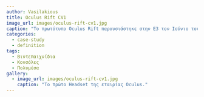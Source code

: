 ```yaml
---
author: Vasilakious
title: Oculus Rift CV1
image_url: images/oculus-rift-cv1.jpg
caption: "Το πρωτότυπο Oculus Rift παρουσιάστηκε στην E3 τον Ιούνιο του 2012. Την 1η Αυγούστου 2012, η εταιρεία ανακοίνωσε μια εκστρατεία Kickstarter για περαιτέρω ανάπτυξη του προϊόντος. Η Oculus ανακοίνωσε ότι η έκδοση <<dev kit>> του Oculus Rift θα δοθεί ως ανταμοιβή στους υποστηρικτές που υποσχέθηκαν 300$ ή περισσότερα στο Kickstarter, με αναμενόμενη ημερομηνία αποστολής να οριστεί τον Δεκέμβριο του 2012."
categories:
  - case-study
  - definition
tags:
  - Βιντεπαιχνίδια
  - Κονσόλες
  - Πολυμέσα
gallery:
  - image_url: images/oculus-rift-cv1.jpg
    caption: "Το πρώτο Headset της εταιρίας Oculus."
---
```

